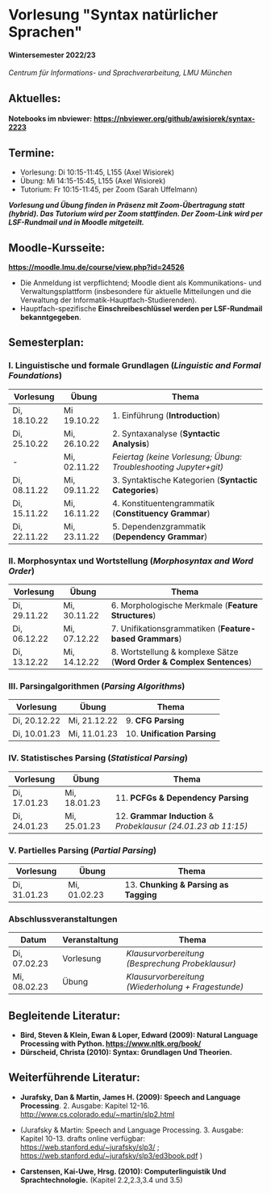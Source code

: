 # Vorlesung "Syntax natürlicher Sprachen"

#### Wintersemester 2022/23

*Centrum für Informations- und Sprachverarbeitung, LMU München*


## Aktuelles:

#### Notebooks im nbviewer: https://nbviewer.org/github/awisiorek/syntax-2223


## Termine:

- Vorlesung: Di 10:15-11:45, L155 (Axel Wisiorek)
- Übung: Mi 14:15-15:45, L155 (Axel Wisiorek)
- Tutorium: Fr 10:15-11:45, per Zoom (Sarah Uffelmann)

***Vorlesung und Übung finden in Präsenz mit Zoom-Übertragung statt (hybrid). Das Tutorium wird per Zoom stattfinden. Der Zoom-Link wird per LSF-Rundmail und in Moodle mitgeteilt.***



## Moodle-Kursseite:

**https://moodle.lmu.de/course/view.php?id=24526**

- Die Anmeldung ist verpflichtend; Moodle dient als Kommunikations- und Verwaltungsplattform (insbesondere für aktuelle Mitteilungen und die Verwaltung der Informatik-Hauptfach-Studierenden).
- Hauptfach-spezifische **Einschreibeschlüssel werden per LSF-Rundmail bekanntgegeben**.




## Semesterplan:


### I. Linguistische und formale Grundlagen (*Linguistic and Formal Foundations*)

| Vorlesung |  Übung | Thema 
| ------------- | ------------- | ------------- | 
| Di, 18.10.22 | Mi 19.10.22 | 1. Einführung (**Introduction**) | 
| Di, 25.10.22 | Mi, 26.10.22  | 2. Syntaxanalyse (**Syntactic Analysis**) |  
| - | Mi, 02.11.22  | *Feiertag (keine Vorlesung; Übung: Troubleshooting Jupyter+git)*  |    
| Di, 08.11.22 | Mi, 09.11.22  | 3. Syntaktische Kategorien (**Syntactic Categories**) |    
| Di, 15.11.22 | Mi, 16.11.22 | 4. Konstituentengrammatik (**Constituency Grammar**) |   
| Di, 22.11.22 | Mi, 23.11.22 | 5. Dependenzgrammatik (**Dependency Grammar**) |    


### II. Morphosyntax und Wortstellung (*Morphosyntax and Word Order*)

| Vorlesung |  Übung | Thema 
| ------------- | ------------- | ------------- |   
| Di, 29.11.22 | Mi, 30.11.22 | 6. Morphologische Merkmale (**Feature Structures**) |    
| Di, 06.12.22 | Mi, 07.12.22 | 7. Unifikationsgrammatiken (**Feature-based Grammars**) |   
| Di, 13.12.22 | Mi, 14.12.22 | 8. Wortstellung & komplexe Sätze (**Word Order & Complex Sentences**) | 


### III. Parsingalgorithmen (*Parsing Algorithms*)

| Vorlesung |  Übung | Thema 
| ------------- | ------------- | ------------- |   
| Di, 20.12.22 | Mi, 21.12.22 | 9. **CFG Parsing** |  
| Di, 10.01.23 | Mi, 11.01.23 | 10. **Unification Parsing** | 


### IV. Statistisches Parsing (*Statistical Parsing*)

| Vorlesung |  Übung | Thema 
| ------------- | ------------- | ------------- |  
| Di, 17.01.23 | Mi, 18.01.23 | 11. **PCFGs & Dependency Parsing** |  
| Di, 24.01.23 | Mi, 25.01.23 | 12. **Grammar Induction** & *Probeklausur (24.01.23 ab 11:15)* | 


### V. Partielles Parsing (*Partial Parsing*)

| Vorlesung |  Übung | Thema 
| ------------- | ------------- | ------------- | 
| Di, 31.01.23 | Mi, 01.02.23 | 13. **Chunking & Parsing as Tagging** | 


### Abschlussveranstaltungen


| Datum | Veranstaltung | Thema 
| ------------- | ------------- | ------------- | 
| Di, 07.02.23 | Vorlesung |  *Klausurvorbereitung (Besprechung Probeklausur)*  | 
| Mi, 08.02.23 | Übung |  *Klausurvorbereitung (Wiederholung + Fragestunde)*  | 




## Begleitende Literatur:

- **Bird, Steven & Klein, Ewan & Loper, Edward (2009): Natural Language Processing with Python. https://www.nltk.org/book/** 
- **Dürscheid, Christa (2010): Syntax: Grundlagen Und Theorien.**

## Weiterführende Literatur:

- **Jurafsky, Dan & Martin, James H. (2009): Speech and Language Processing**. 2. Ausgabe: Kapitel 12-16. http://www.cs.colorado.edu/~martin/slp2.html 
- (Jurafsky & Martin: Speech and Language Processing. 3. Ausgabe: Kapitel 10-13. drafts online verfügbar: https://web.stanford.edu/~jurafsky/slp3/ ; https://web.stanford.edu/~jurafsky/slp3/ed3book.pdf )

- **Carstensen, Kai-Uwe, Hrsg. (2010): Computerlinguistik Und Sprachtechnologie.** (Kapitel 2.2,2.3,3.4 und 3.5)